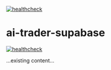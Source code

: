 
[![healthcheck](https://github.com/ippeitanaka/ai-trader-supabase/actions/workflows/healthcheck.yml/badge.svg)](https://github.com/ippeitanaka/ai-trader-supabase/actions/workflows/healthcheck.yml)
# ai-trader-supabase

[![healthcheck](https://github.com/ippeitanaka/ai-trader-supabase/actions/workflows/healthcheck.yml/badge.svg)](https://github.com/ippeitanaka/ai-trader-supabase/actions/workflows/healthcheck.yml)

...existing content...
